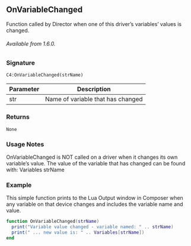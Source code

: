 ## OnVariableChanged

Function called by Director when one of this driver’s variables’ values is changed.

###### Available from 1.6.0.


### Signature

`C4:OnVariableChanged(strName)`	


| Parameter | Description |
| --- | --- |
| str | Name of variable that has changed |


### Returns

`None`


### Usage Notes

OnVariableChanged is NOT called on a driver when it changes its own variable’s value. The value of the variable that has changed can be found with: Variables strName


### Example

This simple function prints to the Lua Output window in Composer when any variable on that device changes and includes the variable name and value.

```lua
function OnVariableChanged(strName)
  print("Variable value changed - variable named: " .. strName)
  print(" ... new value is: " .. Variables[strName])
end
```